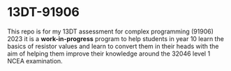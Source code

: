 # 13DT-91906
This repo is for my 13DT assessment for complex programming (91906) 2023 it is a **work-in-progress** program to help students in year 10 learn the basics of resistor values and learn to convert them in their heads with the aim of helping them improve their knowledge around the 32046 level 1 NCEA examination.
